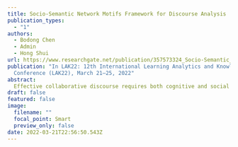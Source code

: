 ```yaml
---
title: Socio-Semantic Network Motifs Framework for Discourse Analysis
publication_types:
  - "1"
authors:
  - Bodong Chen
  - Admin
  - Hong Shui
url: https://www.researchgate.net/publication/357573324_Socio-Semantic_Network_Motifs_Framework_for_Discourse_Analysis
publication: "In LAK22: 12th International Learning Analytics and Knowledge
  Conference (LAK22), March 21–25, 2022"
abstract: 
  Effective collaborative discourse requires both cognitive and social engagement of students. To investigate complex socio-cognitive dynamics in collaborative discourse, this paper proposes to model collaborative discourse as a socio-semantic network (SSN) and then use network motifs – defined as recurring, significant subgraphs – to characterize the network and hence the discourse. To demonstrate the utility of our SSN motifs framework, we applied it to a sample dataset. While more work needs to be done, the SSN motifs framework shows promise as a novel, theoretically informed approach to discourse analysis.
draft: false
featured: false
image:
  filename: ""
  focal_point: Smart
  preview_only: false
date: 2022-03-21T22:56:50.543Z
---
```

